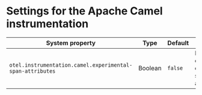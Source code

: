 # Settings for the Apache Camel instrumentation

| System property                                           | Type    | Default | Description                                         |
| --------------------------------------------------------- | ------- | ------- | --------------------------------------------------- |
| `otel.instrumentation.camel.experimental-span-attributes` | Boolean | `false` | Enable the capture of experimental span attributes. |
